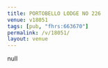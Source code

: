 ```yaml
---
title: PORTOBELLO LODGE NO 226
venue: v18051
tags: [pub, "fhrs:663670"]
permalink: /v/18051/
layout: venue
---
```

null